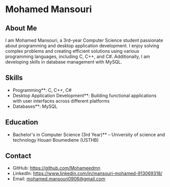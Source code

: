 # Mohamed Mansouri

## About Me
I am Mohamed Mansouri, a 3rd-year Computer Science student passionate about programming and desktop application development. I enjoy solving complex problems and creating efficient solutions using various programming languages, including C, C++, and C#. Additionally, I am developing skills in database management with MySQL.

## Skills
- Programming**: C, C++, C#
- Desktop Application Development**: Building functional applications with user interfaces across different platforms
- Databases**: MySQL

## Education
- Bachelor's in Computer Science (3rd Year)** – University of science and technology Houari Boumediene (USTHB)

## Contact
- GitHub: https://github.com/Mohameedmn
- LinkedIn: https://www.linkedin.com/in/mansouri-mohamed-913069318/
- Email: mohamed.mansouri0906@gmail.com


<!---
Mohameedmn/Mohameedmn is a ✨ special ✨ repository because its `README.md` (this file) appears on your GitHub profile.
You can click the Preview link to take a look at your changes.
--->
